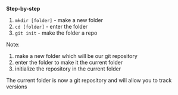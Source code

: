 **Step-by-step**

1. `mkdir [folder]` - make a new folder
2. `cd [folder]` - enter the folder
3. `git init` - make the folder a repo

Note:
1. make a new folder which will be our git repository
2. enter the folder to make it the current folder
3. initialize the repository in the current folder

The current folder is now a git repository and will allow you to track versions
